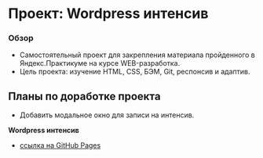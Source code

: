 # Проект: Wordpress интенсив

### Обзор

* Самостоятельный проект для закрепления материала пройденного в Яндекс.Практикуме на курсе WEB-разработка.
* Цель проекта: изучение HTML, CSS, БЭМ, Git, респонсив и адаптив.

## Планы по доработке проекта
* Добавить модальное окно для записи на интенсив.


**Wordpress интенсив**

* [ссылка на GitHub Pages](https://yurick78.github.io/wordpress/index.html)
